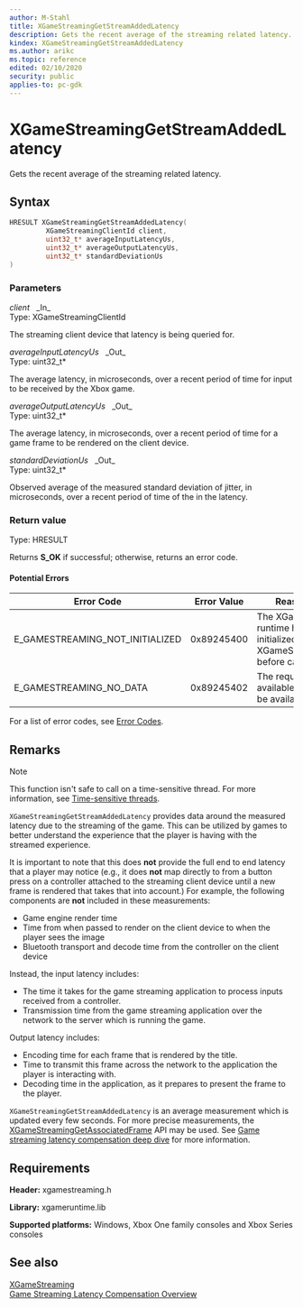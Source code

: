 ```yaml
---
author: M-Stahl
title: XGameStreamingGetStreamAddedLatency
description: Gets the recent average of the streaming related latency.
kindex: XGameStreamingGetStreamAddedLatency
ms.author: arikc
ms.topic: reference
edited: 02/10/2020
security: public
applies-to: pc-gdk
---
```


# XGameStreamingGetStreamAddedLatency  


Gets the recent average of the streaming related latency.    

## Syntax  
  
```cpp
HRESULT XGameStreamingGetStreamAddedLatency(  
         XGameStreamingClientId client,  
         uint32_t* averageInputLatencyUs,  
         uint32_t* averageOutputLatencyUs,  
         uint32_t* standardDeviationUs  
)  
```  
  
### Parameters  
  
*client* &nbsp;&nbsp;\_In\_  
Type: XGameStreamingClientId  
  
The streaming client device that latency is being queried for.
  
*averageInputLatencyUs* &nbsp;&nbsp;\_Out\_  
Type: uint32_t*  
  
The average latency, in microseconds, over a recent period of time for input to be received by the Xbox game.
  
*averageOutputLatencyUs* &nbsp;&nbsp;\_Out\_  
Type: uint32_t*  
  
The average latency, in microseconds, over a recent period of time for a game frame to be rendered on the client device.
  
*standardDeviationUs* &nbsp;&nbsp;\_Out\_  
Type: uint32_t*  
  
Observed average of the measured standard deviation of jitter, in microseconds, over a recent period of time of the in the latency.
  
  
### Return value
Type: HRESULT
  
Returns **S_OK** if successful; otherwise, returns an error code.

#### Potential Errors

| Error Code | Error Value | Reason for Error |
| --- | --- | --- | 
| E_GAMESTREAMING_NOT_INITIALIZED | 0x89245400 | The XGameStreaming runtime has not been initialized. Call XGameStreamingInitialize before calling other APIs.
| E_GAMESTREAMING_NO_DATA | 0x89245402 | The requested data is not available. The data may be available later.

For a list of error codes, see [Error Codes](../../../errorcodes.md).    

## Remarks  
  > [!NOTE]
> This function isn't safe to call on a time-sensitive thread. For more information, see [Time-sensitive threads](../../../../system/overviews/time-sensitive-threads.md).  
  
`XGameStreamingGetStreamAddedLatency` provides data around the measured latency due to the streaming of the game.  This can be utilized by games to better understand the experience that the player is having with the streamed experience.

It is important to note that this does **not** provide the full end to end latency that a player may notice (e.g., it does **not** map directly to from a button press on a controller attached to the streaming client device until a new frame is rendered that takes that into account.)  For example, the following components are **not** included in these measurements:  
 - Game engine render time
 - Time from when passed to render on the client device to when the player sees the image
 - Bluetooth transport and decode time from the controller on the client device 

Instead, the input latency includes:
 - The time it takes for the game streaming application to process inputs received from a controller.
 - Transmission time from the game streaming application over the network to the server which is running the game.

Output latency includes:
 - Encoding time for each frame that is rendered by the title.
 - Time to transmit this frame across the network to the application the player is interacting with.
 - Decoding time in the application, as it prepares to present the frame to the player.

`XGameStreamingGetStreamAddedLatency` is an average measurement which is updated every few seconds.  For more precise measurements, the [XGameStreamingGetAssociatedFrame](xgamestreaminggetassociatedframe.md) API may be used. See [Game streaming latency compensation deep dive](../../../../system/overviews/game-streaming/game-streaming-latency-compensation-deep-dive.md) for more information.

## Requirements  
  
**Header:** xgamestreaming.h
  
**Library:** xgameruntime.lib
  
**Supported platforms:** Windows, Xbox One family consoles and Xbox Series consoles  
  
## See also  
[XGameStreaming](../xgamestreaming_members.md)  
[Game Streaming Latency Compensation Overview](../../../../system/overviews/game-streaming/game-streaming-latency-compensation-overview.md)  